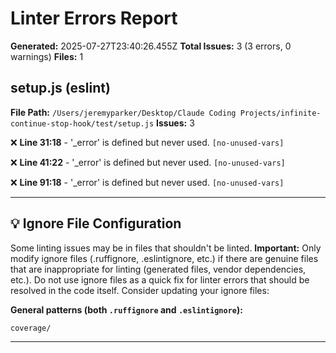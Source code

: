 # Linter Errors Report

**Generated:** 2025-07-27T23:40:26.455Z
**Total Issues:** 3 (3 errors, 0 warnings)
**Files:** 1

## setup.js (eslint)

**File Path:** `/Users/jeremyparker/Desktop/Claude Coding Projects/infinite-continue-stop-hook/test/setup.js`
**Issues:** 3

❌ **Line 31:18** - '_error' is defined but never used. `[no-unused-vars]`

❌ **Line 41:22** - '_error' is defined but never used. `[no-unused-vars]`

❌ **Line 91:18** - '_error' is defined but never used. `[no-unused-vars]`

---

## 💡 Ignore File Configuration

Some linting issues may be in files that shouldn't be linted. **Important:** Only modify ignore files (.ruffignore, .eslintignore, etc.) if there are genuine files that are inappropriate for linting (generated files, vendor dependencies, etc.). Do not use ignore files as a quick fix for linter errors that should be resolved in the code itself. Consider updating your ignore files:

**General patterns (both `.ruffignore` and `.eslintignore`):**
```
coverage/
```

---

